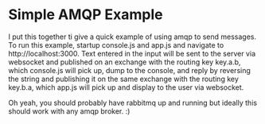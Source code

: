 # Simple AMQP Example
I put this together ti give a quick example of using amqp to send messages. To
run this example, startup console.js and app.js and navigate to
http://localhost:3000. Text entered in the input will be sent to the server via
websocket and published on an exchange with the routing key key.a.b, which
console.js will pick up, dump to the console, and reply by reversing the string
and publishing it on the same exchange with the routing key key.b.a, which
app.js will pick up and display to the user via websocket. 

Oh yeah, you should probably have rabbitmq up and running but ideally this
should work with any amqp broker. :)


